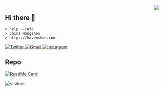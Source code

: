 <!--
**HavenShen/HavenShen** is a ✨ _special_ ✨ repository because its `README.md` (this file) appears on your GitHub profile.

Here are some ideas to get you started:

- 🔭 I’m currently working on ...
- 🌱 I’m currently learning ...
- 👯 I’m looking to collaborate on ...
- 🤔 I’m looking for help with ...
- 💬 Ask me about ...
- 📫 How to reach me: ...
- 😄 Pronouns: ...
- ⚡ Fun fact: ...
-->

<img align="right" src="https://github-readme-stats.vercel.app/api?username=havenshen&show_icons=true&icon_color=FCD765&text_color=FFFFFF&bg_color=79D9CE&hide_title=true&title_color=F19C97&line_height=25&hide=[]" />

## Hi there 👋

```shell
> help --info
> China Hangzhou
> https://havenshen.com
```


<a href="https://twitter.com/oussth3boss/" target="_blank">
  <img src="https://img.shields.io/badge/Twitter-%231877F2.svg?&style=flat-square&logo=twitter&logoColor=white&color=79D9CE" alt="Twitter">
</a>
<a href="mailto:havenshen@gmail.com" mailto="havenshen@gmail.com" target="_blank">
  <img src="https://img.shields.io/badge/Gmail-%231877F2.svg?&style=flat-square&logo=gmail&logoColor=white&color=79D9CE" alt="Gmail">
</a>
<a href="https://www.instagram.com/havenshen/" target="_blank">
  <img src="https://img.shields.io/badge/Instagram-%23E4405F.svg?&style=flat-square&logo=instagram&logoColor=white&color=79D9CE" alt="Instagram">
</a>

## Repo

[![ReadMe Card](https://github-readme-stats.vercel.app/api/pin/?username=havenshen&repo=slim-born&show_icons=true&icon_color=FFFFFF&text_color=FFFFFF&bg_color=FCD765&hide_title=true&title_color=FFFFFF)](https://github.com/HavenShen/slim-born)

![visitors](https://visitor-badge.laobi.icu/badge?page_id=HavenShen.HavenShen)
